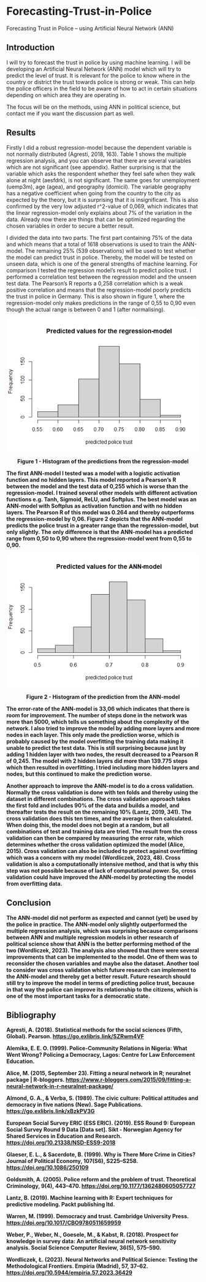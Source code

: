 # Forecasting-Trust-in-Police 
Forecasting Trust in Police – using Artificial Neural  Network (ANN)

## Introduction 
I will try to forecast the trust in police by using machine learning. I will be developing an Artificial Neural Network (ANN) model which will try to predict the level of trust. It is relevant for the police to know where in the country or district the trust towards police is strong or weak. This can help the police officers in the field to be aware of how to act in certain situations depending on which area they are operating in. 

The focus will be on the methods, using ANN in political science, but contact me if you want the discussion part as well. 


## Results 
Firstly I did a robust regression-model because the dependent variable is not normally distributed (Agresti, 2018, 163). Table 1 shows the multiple regression analysis, and you can observe that there are several variables which are not significant (see appendix). Rather surprising is that the variable which asks the respondent whether they feel safe when they walk alone at night (aesfdrk), is not significant. The same goes for unemployment (uemp3m), age (agea), and geography (domicil). The variable geography has a negative coefficient when going from the country to the city as expected by the theory, but it is surprising that it is insignificant. This is also confirmed by the very low adjusted r^2-value of 0,069, which indicates that the linear regression-model only explains about 7% of the variation in the data. Already now there are things that can be optimized regarding the chosen variables in order to secure a better result. 

I divided the data into two parts. The first part containing 75% of the data and which means that a total of 1618 observations is used to train the ANN-model. The remaining 25% (539 observations) will be used to test whether the model can predict trust in police. Thereby, the model will be tested on unseen data, which is one of the general strengths of machine learning. For comparison I tested the regression model’s result to predict police trust. I performed a correlation test between the regression model and the unseen test data. The Pearson’s R reports a 0,258 correlation which is a weak positive correlation and means that the regression-model poorly predicts the trust in police in Germany. This is also shown in figure 1, where the regression-model only makes predictions in the range of 0,55 to 0,90 even though the actual range is between 0 and 1 (after normalising). 


<div align="center">
  <img src="https://github.com/peeje17/Forecasting-Trust-in-Police/blob/main/hist_regression.png" alt="Figure 1" width="WIDTH" height="HEIGHT">
  <p><strong>Figure 1 - Histogram of the predictions from the regression-model
</div>

The first ANN-model I tested was a model with a logistic activation function and no hidden layers. This model reported a Pearson’s R between the model and the test data of 0,255 which is worse than the regression-model. I trained several other models with different activation functions e.g. Tanh, Sigmoid, ReLU, and Softplus. The best model was an ANN-model with Softplus as activation function and with no hidden layers. The Pearson R of this model was 0.264 and thereby outperforms the regression-model by 0,06. Figure 2 depicts that the ANN-model predicts the police trust in a greater range than the regression-model, but only slightly. The only difference is that the ANN-model has a predicted range from 0,50 to 0,90 where the regression-model went from 0,55 to 0,90. 

<div align="center">
  <img src="https://github.com/peeje17/Forecasting-Trust-in-Police/blob/main/hist_ann-model.png" alt="Figure 1" width="WIDTH" height="HEIGHT">
  <p><strong>Figure 2 - Histogram of the prediction from the ANN-model
</div>

The error-rate of the ANN-model is 33,06 which indicates that there is room for improvement. The number of steps done in the network was more than 5000, which tells us something about the complexity of the network. I also tried to improve the model by adding more layers and more nodes in each layer. This only made the prediction worse, which is probably caused by the model overfitting the training data making it unable to predict the test data. This is still surprising because just by adding 1 hidden layer with two nodes, the result decreased to a Pearson R of 0,245. The model with 2 hidden layers did more than 139.775 steps which then resulted in overfitting. I tried including more hidden layers and nodes, but this continued to make the prediction worse.  

Another approach to improve the ANN-model is to do a cross validation. Normally the cross validation is done with ten folds and thereby using the dataset in different combinations. The cross validation approach takes the first fold and includes 90% of the data and builds a model, and thereafter tests the result on the remaining 10% (Lantz, 2019, 341). The cross validation does this ten times, and the average is then calculated. When doing this, the model does not begin at a random, but all combinations of test and training data are tried. The result from the cross validation can then be compared by measuring the error rate, which determines whether the cross validation optimized the model (Alice, 2015). Cross validation can also be included to protect against overfitting which was a concern with my model (Wordliczek, 2023, 48). Cross validation is also a computationally intensive method, and that is why this step was not possible because of lack of computational power. So, cross validation could have improved the ANN-model by protecting the model from overfitting data. 


## Conclusion 
The ANN-model did not perform as expected and cannot (yet) be used by the police in practice. The ANN-model only slightly outperformed the multiple regression analysis, which was surprising because comparisons between ANN and multiple regression models in other research of political science show that ANN is the better performing method of the two (Wordliczek, 2023). The analysis also showed that there were several improvements that can be implemented to the model. One of them was to reconsider the chosen variables and maybe also the dataset. Another tool to consider was cross validation which future research can implement to the ANN-model and thereby get a better result. Future research should still try to improve the model in terms of predicting police trust, because in that way the police can improve its relationship to the citizens, which is one of the most important tasks for a democratic state. 


## Bibliography 

Agresti, A. (2018). Statistical methods for the social sciences (Fifth, Global). Pearson. https://go.exlibris.link/SZRwm4VF

Alemika, E. E. O. (1999). Police-Community Relations in Nigeria: What Went Wrong? Policing a Democracy, Lagos: Centre for Law Enforcement Education.

Alice, M. (2015, September 23). Fitting a neural network in R; neuralnet package | R-bloggers. https://www.r-bloggers.com/2015/09/fitting-a-neural-network-in-r-neuralnet-package/

Almond, G. A., & Verba, S. (1989). The civic culture: Political attitudes and democracy in five nations (New). Sage Publications. https://go.exlibris.link/xBzkPV3G

European Social Survey ERIC (ESS ERIC). (2019). ESS Round 9: European Social Survey Round 9 Data [Data set]. Sikt - Norwegian Agency for Shared Services in Education and Research. https://doi.org/10.21338/NSD-ESS9-2018

Glaeser, E. L., & Sacerdote, B. (1999). Why is There More Crime in Cities? Journal of Political Economy, 107(S6), S225–S258. https://doi.org/10.1086/250109

Goldsmith, A. (2005). Police reform and the problem of trust. Theoretical Criminology, 9(4), 443–470. https://doi.org/10.1177/1362480605057727

Lantz, B. (2019). Machine learning with R: Expert techniques for predictive modeling. Packt publishing ltd.

Warren, M. (1999). Democracy and trust. Cambridge University Press. https://doi.org/10.1017/CBO9780511659959

Weber, P., Weber, N., Goesele, M., & Kabst, R. (2018). Prospect for knowledge in survey data: An artificial neural network sensitivity analysis. Social Science Computer Review, 36(5), 575–590.

Wordliczek, Ł. (2023). Neural Networks and Political Science: Testing the Methodological Frontiers. Empiria (Madrid), 57, 37–62. https://doi.org/10.5944/empiria.57.2023.36429




